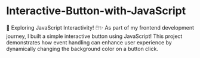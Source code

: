 # Interactive-Button-with-JavaScript
🚀 Exploring JavaScript Interactivity! 🖱️✨
As part of my frontend development journey, I built a simple interactive button using JavaScript! This project demonstrates how event handling can enhance user experience by dynamically changing the background color on a button click.

